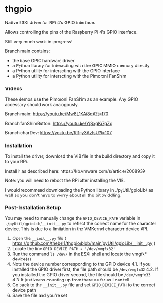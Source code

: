 # thgpio
Native ESXi driver for RPi 4's GPIO interface.

Allows controlling the pins of the Raspberry Pi 4's GPIO interface.

Still very much work-in-progress!

Branch main contains:
- the base GPIO hardware driver
- a Python library for interacting with the GPIO MMIO memory directly
- a Python utility for interacting with the GPIO interface
- a Python utility for interacting with the Pimoroni FanShim

### Videos

These demos use the Pimoroni FanShim as an example. Any GPIO accessory should work analogously.

Branch main: https://youtu.be/Mw8L1XAi8qA?t=170

Branch fanShimButton: https://youtu.be/YjSxgKr7gZg

Branch charDev: https://youtu.be/Ri1py3AzIsU?t=107

### Installation

To install the driver, download the VIB file in the build directory and copy it to your RPi.

Install it as described here: https://kb.vmware.com/s/article/2008939

Note: you will need to reboot the RPi after installing the VIB.

I would recommend downloading the Python library in ./pyUtil/gpioLib/ as well so you don't have to worry about all the bit twiddling.

### Post-Installation Setup

You may need to manually change the `GPIO_DEVICE_PATH` variable in `./pyUtil/gpioLib/__init__.py` to reflect the correct name for the character device. This is due to a limitation in the VMKernel character device API.

1. Open the `__init__.py` file ( https://github.com/thebel1/thgpio/blob/main/pyUtil/gpioLib/__init__.py )
2. Locate the line `GPIO_DEVICE_PATH = '/dev/vmgfx32'`
3. Run the command `ls /dev/` in the ESXi shell and locate the vmgfx* device(s)
4. Note the device number corresponding to the GPIO device
4.1. If you installed the GPIO driver first, the file path should be `/dev/vmgfx32`
4.2. If you installed the GPIO driver second, the file should be `/dev/vmgfx33`
4.3. It just keeps counting up from there as far as I can tell
5. Go back to the `__init__.py` file and set `GPIO_DEVICE_PATH` to the correct device path
6. Save the file and you're set
